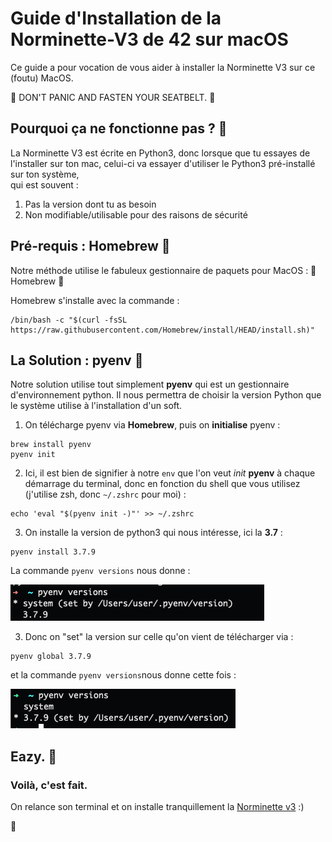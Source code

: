 # Guide d'Installation de la Norminette-V3 de 42 sur macOS

Ce guide a pour vocation de vous aider à installer la Norminette V3 sur ce (foutu) MacOS.

🛫  DON'T PANIC AND FASTEN YOUR SEATBELT. 🛬

## Pourquoi ça ne fonctionne pas ? 🧐

La Norminette V3 est écrite en Python3, donc lorsque que tu essayes de l'installer sur ton mac, celui-ci va essayer d'utiliser le Python3 pré-installé sur ton système, \
qui est souvent :
1) Pas la version dont tu as besoin
2) Non modifiable/utilisable pour des raisons de sécurité

## Pré-requis : Homebrew 🍺
Notre méthode utilise le fabuleux gestionnaire de paquets pour MacOS : 🍺 Homebrew 🍺

Homebrew s'installe avec la commande :

```
/bin/bash -c "$(curl -fsSL https://raw.githubusercontent.com/Homebrew/install/HEAD/install.sh)"
```

## La Solution : pyenv 🐍

Notre solution utilise tout simplement **pyenv** qui est un gestionnaire d'environnement python. Il nous permettra de choisir la version Python que le système utilise à l'installation d'un soft. 

1) On télécharge pyenv via **Homebrew**, puis on **initialise** pyenv : 
```
brew install pyenv
pyenv init
```

2) Ici, il est bien de signifier à notre `env` que l'on veut _init_ **pyenv** à chaque démarrage du terminal, donc en fonction du shell que vous utilisez (j'utilise zsh, donc `~/.zshrc` pour moi) : 

```
echo 'eval "$(pyenv init -)"' >> ~/.zshrc
```

3) On installe la version de python3 qui nous intéresse, ici la **3.7** :
```
pyenv install 3.7.9
```

La commande `pyenv versions` nous donne : 

![Capture d'écran](./img/Screenshot.png)

3) Donc on "set" la version sur celle qu'on vient de télécharger via :
```
pyenv global 3.7.9
```

et la commande `pyenv versions`nous donne cette fois : 

![Capture d'écran](./img/Screenshot2.png)

## Eazy. 💯

### Voilà, c'est fait.
On relance son terminal et on installe tranquillement la [Norminette v3](https://github.com/42School/norminette) :)

🚀
